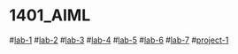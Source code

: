 # 1401_AIML
#[lab-1](https://github.com/2303A51401/1401_AIML/blob/main/AIML_assignment_1.ipynb)
#[lab-2](https://github.com/2303A51401/1401_AIML/blob/main/AIML_assignment2.ipynb)
#[lab-3](https://github.com/2303A51401/1401_AIML/blob/main/AIML_assignment3.ipynb)
#[lab-4](https://github.com/2303A51401/1401_AIML/blob/main/AIML_assignment_4.ipynb)
#[lab-5](https://github.com/2303A51401/1401_AIML/blob/main/AIML_assignment_5.ipynb)
#[lab-6](https://github.com/2303A51401/1401_AIML/blob/main/AIML_assignment_6.ipynb)
#[lab-7](https://github.com/2303A51401/1401_AIML/blob/main/AIML_assignment_7.ipynb)
#[project-1](https://github.com/2303A51401/1401_AIML/blob/main/project1(predict_people_personality).ipynb)
